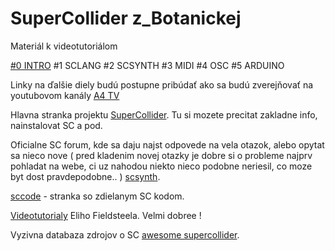# SuperCollider z_Botanickej

Materiál k videotutoriálom

[#0 INTRO](https://www.youtube.com/watch?v=xlmqBcW13mc)
#1 SCLANG
#2 SCSYNTH
#3 MIDI
#4 OSC
#5 ARDUINO

Linky na ďalšie diely budú postupne pribúdať ako sa budú zverejňovať na youtubovom kanály [A4 TV](https://www.youtube.com/channel/UCUUvnalhlLI_mcpzDYfJa_w)



Hlavna stranka projektu [SuperCollider](https://supercollider.github.io/). Tu si mozete precitat zakladne info, nainstalovat SC a pod.

Oficialne SC forum, kde sa daju najst odpovede na vela otazok, alebo opytat sa nieco nove ( pred kladenim novej otazky je dobre si o probleme najprv pohladat na webe, ci uz nahodou niekto nieco podobne neriesil, co moze byt dost pravdepodobne.. )  [scsynth](https://scsynth.org/).

[sccode](http://sccode.org/) - stranka so zdielanym SC kodom.



[Videotutorialy](https://www.youtube.com/watch?v=yRzsOOiJ_p4&list=PLPYzvS8A_rTaNDweXe6PX4CXSGq4iEWYC) Eliho Fieldsteela. Velmi dobree !


Vyzivna databaza zdrojov o SC
[awesome supercollider](https://github.com/madskjeldgaard/awesome-supercollider).
